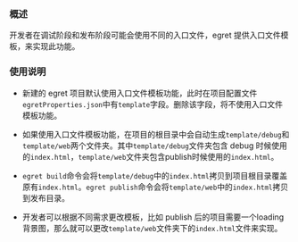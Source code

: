 ### 概述

开发者在调试阶段和发布阶段可能会使用不同的入口文件，egret 提供入口文件模板，来实现此功能。

### 使用说明

- 新建的 egret 项目默认使用入口文件模板功能，此时在项目配置文件`egretProperties.json`中有`template`字段。删除该字段，将不使用入口文件模板功能。

- 如果使用入口文件模板功能，在项目的根目录中会自动生成`template/debug`和`template/web`两个文件夹。其中`template/debug`文件夹包含 debug 时候使用的`index.html`，`template/web`文件夹包含publish时候使用的`index.html`。

- `egret build`命令会将`template/debug`中的`index.html`拷贝到项目根目录覆盖原有`index.html`。`egret publish`命令会将`template/web`中的`index.html`拷贝到发布目录。

- 开发者可以根据不同需求更改模板，比如 publish 后的项目需要一个loading背景图，那么就可以更改`template/web`文件夹下的`index.html`文件来实现。